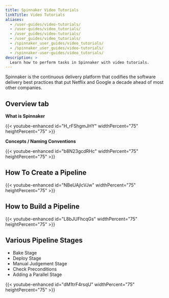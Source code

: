 ```yaml
---
title: Spinnaker Video Tutorials
linkTitle: Video Tutorials
aliases:
  - /user-guides/video-tutorials/
  - /user-guides/video_tutorials/
  - /user_guides/video-tutorials/
  - /user_guides/video_tutorials/
  - /spinnaker_user_guides/video_tutorials/
  - /spinnaker_user_guides/video-tutorials/
  - /spinnaker-user-guides/video_tutorials/
description: >
  Learn how to perform tasks in Spinnaker with video tutorials.
---
```


Spinnaker is the continuous delivery platform that codifies the software delivery best practices that put Netflix and Google a decade ahead of most other companies.

## Overview tab

**What is Spinnaker**

{{< youtube-enhanced id="H_rFShgmJHY" widthPercent="75" heightPercent="75" >}}

**Concepts / Naming Conventions**

{{< youtube-enhanced id="b8N23gcdRHc" widthPercent="75" heightPercent="75"  >}}

## How To Create a Pipeline

{{< youtube-enhanced id="NBeUAjlcVJw" widthPercent="75" heightPercent="75"  >}}

## How to Build a Pipeline

{{< youtube-enhanced id="L8bJUFhcqGs" widthPercent="75" heightPercent="75"  >}}

## Various Pipeline Stages

 - Bake Stage
 - Deploy Stage
 - Manual Judgement Stage
 - Check Preconditions
 - Adding a Parallel Stage

{{< youtube-enhanced id="dM1trF4rsqU" widthPercent="75" heightPercent="75" >}}
